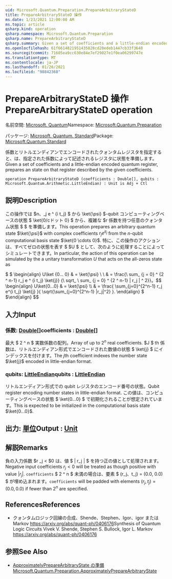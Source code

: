 ```yaml
---
uid: Microsoft.Quantum.Preparation.PrepareArbitraryStateD
title: PrepareArbitraryStateD 操作
ms.date: 1/23/2021 12:00:00 AM
ms.topic: article
qsharp.kind: operation
qsharp.namespace: Microsoft.Quantum.Preparation
qsharp.name: PrepareArbitraryStateD
qsharp.summary: Given a set of coefficients and a little-endian encoded quantum register, prepares an state on that register described by the given coefficients.
ms.openlocfilehash: 61f6614821951435828cd28edeb1447cb33f3648
ms.sourcegitcommit: 71605ea9cc630e84e7ef29027e1f0ea06299747e
ms.translationtype: MT
ms.contentlocale: ja-JP
ms.lasthandoff: 01/26/2021
ms.locfileid: "98842368"
---
```

# <a name="preparearbitrarystated-operation"></a><span data-ttu-id="13a32-102">PrepareArbitraryStateD 操作</span><span class="sxs-lookup"><span data-stu-id="13a32-102">PrepareArbitraryStateD operation</span></span>

<span data-ttu-id="13a32-103">名前空間: [Microsoft. Quantum](xref:Microsoft.Quantum.Preparation)</span><span class="sxs-lookup"><span data-stu-id="13a32-103">Namespace: [Microsoft.Quantum.Preparation](xref:Microsoft.Quantum.Preparation)</span></span>

<span data-ttu-id="13a32-104">パッケージ: [Microsoft. Quantum. Standard](https://nuget.org/packages/Microsoft.Quantum.Standard)</span><span class="sxs-lookup"><span data-stu-id="13a32-104">Package: [Microsoft.Quantum.Standard](https://nuget.org/packages/Microsoft.Quantum.Standard)</span></span>


<span data-ttu-id="13a32-105">係数とリトルエンディアンでエンコードされたクォンタムレジスタを指定すると、は、指定された係数によって記述されるレジスタに状態を準備します。</span><span class="sxs-lookup"><span data-stu-id="13a32-105">Given a set of coefficients and a little-endian encoded quantum register, prepares an state on that register described by the given coefficients.</span></span>

```qsharp
operation PrepareArbitraryStateD (coefficients : Double[], qubits : Microsoft.Quantum.Arithmetic.LittleEndian) : Unit is Adj + Ctl
```


## <a name="description"></a><span data-ttu-id="13a32-106">説明</span><span class="sxs-lookup"><span data-stu-id="13a32-106">Description</span></span>

<span data-ttu-id="13a32-107">この操作では $n、_j e ^ {i t_j} $ から \ket{\psi} $-qubit コンピューティングベースの状態 $ \ket{0/cドット 0} $ から、複雑な $r 係数を持つ任意のクォンタム状態 $ $ を準備します。</span><span class="sxs-lookup"><span data-stu-id="13a32-107">This operation prepares an arbitrary quantum state $\ket{\psi}$ with complex coefficients $r_j e^{i t_j}$ from the $n$-qubit computational basis state $\ket{0 \cdots 0}$.</span></span>
<span data-ttu-id="13a32-108">特に、この操作のアクションは、すべてゼロの状態を表す $ $U $ として、次のように処理することによってシミュレートできます。</span><span class="sxs-lookup"><span data-stu-id="13a32-108">In particular, the action of this operation can be simulated by the a unitary transformation $U$ that acts on the all-zeros state as</span></span>

<span data-ttu-id="13a32-109">$ $ \begin{align} U\ket {0... 0} & = \ket{\psi} \\ \\ & = \frac{\ sum_ {j = 0} ^ {2 ^ n-1} r_j e ^ {i t_j} \ket{j}} {\ sqrt_ \ sum_ {j = 0} ^ {2 ^ n-1} | r_j | ^ 2}}。</span><span class="sxs-lookup"><span data-stu-id="13a32-109">$$ \begin{align} U\ket{0...0} & = \ket{\psi} \\\\ & = \frac{ \sum_{j=0}^{2^n-1} r_j e^{i t_j} \ket{j} }{ \sqrt{\sum_{j=0}^{2^n-1} |r_j|^2} }.</span></span>
<span data-ttu-id="13a32-110">\end{align} $ $</span><span class="sxs-lookup"><span data-stu-id="13a32-110">\end{align} $$</span></span>

## <a name="input"></a><span data-ttu-id="13a32-111">入力</span><span class="sxs-lookup"><span data-stu-id="13a32-111">Input</span></span>

### <a name="coefficients--double"></a><span data-ttu-id="13a32-112">係数: [Double](xref:microsoft.quantum.lang-ref.double)[]</span><span class="sxs-lookup"><span data-stu-id="13a32-112">coefficients : [Double](xref:microsoft.quantum.lang-ref.double)[]</span></span>

<span data-ttu-id="13a32-113">最大 $ 2 ^ n $ 実数係数の配列。</span><span class="sxs-lookup"><span data-stu-id="13a32-113">Array of up to $2^n$ real coefficients.</span></span> <span data-ttu-id="13a32-114">$J $ th 係数は、リトルエンディアン形式でエンコードされた数値の状態 $ \ket{j} $ にインデックスを付けます。</span><span class="sxs-lookup"><span data-stu-id="13a32-114">The $j$th coefficient indexes the number state $\ket{j}$ encoded in little-endian format.</span></span>


### <a name="qubits--littleendian"></a><span data-ttu-id="13a32-115">qubits: [LittleEndian](xref:Microsoft.Quantum.Arithmetic.LittleEndian)</span><span class="sxs-lookup"><span data-stu-id="13a32-115">qubits : [LittleEndian](xref:Microsoft.Quantum.Arithmetic.LittleEndian)</span></span>

<span data-ttu-id="13a32-116">リトルエンディアン形式での qubit レジスタのエンコード番号の状態。</span><span class="sxs-lookup"><span data-stu-id="13a32-116">Qubit register encoding number states in little-endian format.</span></span> <span data-ttu-id="13a32-117">この値は、コンピューティングベースの状態 $ \ket{0...0} $ で初期化されることが想定されています。</span><span class="sxs-lookup"><span data-stu-id="13a32-117">This is expected to be initialized in the computational basis state $\ket{0...0}$.</span></span>



## <a name="output--unit"></a><span data-ttu-id="13a32-118">出力: [単位](xref:microsoft.quantum.lang-ref.unit)</span><span class="sxs-lookup"><span data-stu-id="13a32-118">Output : [Unit](xref:microsoft.quantum.lang-ref.unit)</span></span>



## <a name="remarks"></a><span data-ttu-id="13a32-119">解説</span><span class="sxs-lookup"><span data-stu-id="13a32-119">Remarks</span></span>

<span data-ttu-id="13a32-120">負の入力係数 $r _j < $0 は、値 $ | r_j | $ を持つ正の値として処理されます。</span><span class="sxs-lookup"><span data-stu-id="13a32-120">Negative input coefficients $r_j < 0$ will be treated as though positive with value $|r_j|$.</span></span> <span data-ttu-id="13a32-121">`coefficients` $ 2 ^ n $ 未満の場合は、要素 $ (r_j、t_j) = (0.0, 0.0) $ が埋め込まれます。</span><span class="sxs-lookup"><span data-stu-id="13a32-121">`coefficients` will be padded with elements $(r_j, t_j) = (0.0, 0.0)$ if fewer than $2^n$ are specified.</span></span>

## <a name="references"></a><span data-ttu-id="13a32-122">References</span><span class="sxs-lookup"><span data-stu-id="13a32-122">References</span></span>

- <span data-ttu-id="13a32-123">クォンタムロジック回線の合成、Shende、Stephen、Igor、igor または Markov https://arxiv.org/abs/quant-ph/0406176</span><span class="sxs-lookup"><span data-stu-id="13a32-123">Synthesis of Quantum Logic Circuits Vivek V. Shende, Stephen S. Bullock, Igor L. Markov https://arxiv.org/abs/quant-ph/0406176</span></span>

## <a name="see-also"></a><span data-ttu-id="13a32-124">参照</span><span class="sxs-lookup"><span data-stu-id="13a32-124">See Also</span></span>

- [<span data-ttu-id="13a32-125">ApproximatelyPrepareArbitraryState の準備</span><span class="sxs-lookup"><span data-stu-id="13a32-125">Microsoft.Quantum.Preparation.ApproximatelyPrepareArbitraryState</span></span>](xref:Microsoft.Quantum.Preparation.ApproximatelyPrepareArbitraryState)